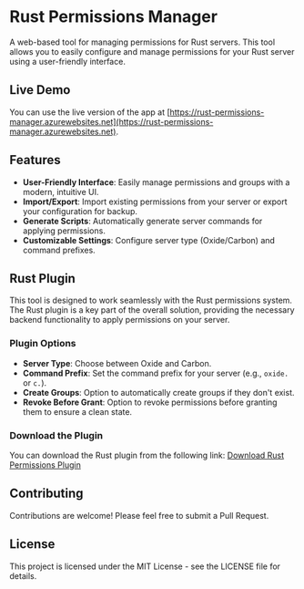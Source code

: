 # Rust Permissions Manager

A web-based tool for managing permissions for Rust servers. This tool allows you to easily configure and manage permissions for your Rust server using a user-friendly interface.

## Live Demo

You can use the live version of the app at [https://rust-permissions-manager.azurewebsites.net](https://rust-permissions-manager.azurewebsites.net).

## Features

- **User-Friendly Interface**: Easily manage permissions and groups with a modern, intuitive UI.
- **Import/Export**: Import existing permissions from your server or export your configuration for backup.
- **Generate Scripts**: Automatically generate server commands for applying permissions.
- **Customizable Settings**: Configure server type (Oxide/Carbon) and command prefixes.

## Rust Plugin

This tool is designed to work seamlessly with the Rust permissions system. The Rust plugin is a key part of the overall solution, providing the necessary backend functionality to apply permissions on your server.

### Plugin Options

- **Server Type**: Choose between Oxide and Carbon.
- **Command Prefix**: Set the command prefix for your server (e.g., `oxide.` or `c.`).
- **Create Groups**: Option to automatically create groups if they don't exist.
- **Revoke Before Grant**: Option to revoke permissions before granting them to ensure a clean state.

### Download the Plugin

You can download the Rust plugin from the following link:
[Download Rust Permissions Plugin](https://github.com/bal0o/RustPermissionsManager/releases/latest)

## Contributing

Contributions are welcome! Please feel free to submit a Pull Request.

## License

This project is licensed under the MIT License - see the LICENSE file for details.

